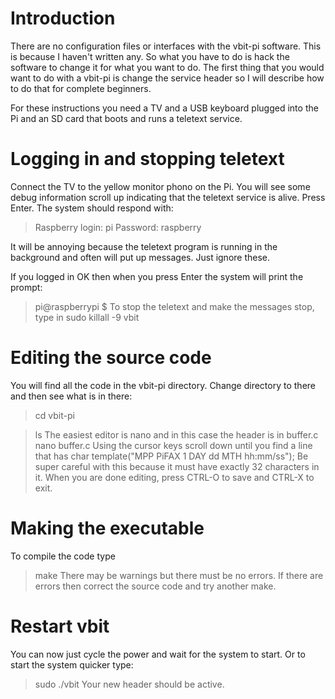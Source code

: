 # Introduction #

There are no configuration files or interfaces with the vbit-pi software. This is because I haven't written any. So what you have to do is hack the software to change it for what you want to do. The first thing that you would want to do with a vbit-pi is change the service header so I will describe how to do that for complete beginners.

For these instructions you need a TV and a USB keyboard plugged into the Pi and an SD card that boots and runs a teletext service.


# Logging in and stopping teletext #

Connect the TV to the yellow monitor phono on the Pi. You will see some debug information scroll up indicating that the teletext service is alive. Press Enter. The system should respond with:
> Raspberry login: pi
> Password: raspberry

It will be annoying because the teletext program is running in the background and often will put up messages. Just ignore these.

If you logged in OK then when you press Enter the system will print the prompt:
> pi@raspberrypi $
To stop the teletext and make the messages stop, type in
> sudo killall -9 vbit

# Editing the source code #
You will find all the code in the vbit-pi directory. Change directory to there and then see what is in there:
> cd vbit-pi

> ls
The easiest editor is nano and in this case the header is in buffer.c
> nano buffer.c
Using the cursor keys scroll down until you find a line that has
> char template("MPP PiFAX  1 DAY dd MTH hh:mm/ss");
Be super careful with this because it must have exactly 32 characters in it. When you are done editing, press CTRL-O to save and CTRL-X to exit.
# Making the executable #
To compile the code type
> make
There may be warnings but there must be no errors. If there are errors then correct the source code and try another make.
# Restart vbit #
You can now just cycle the power and wait for the system to start. Or to start the system quicker type:
> sudo ./vbit
Your new header should be active.